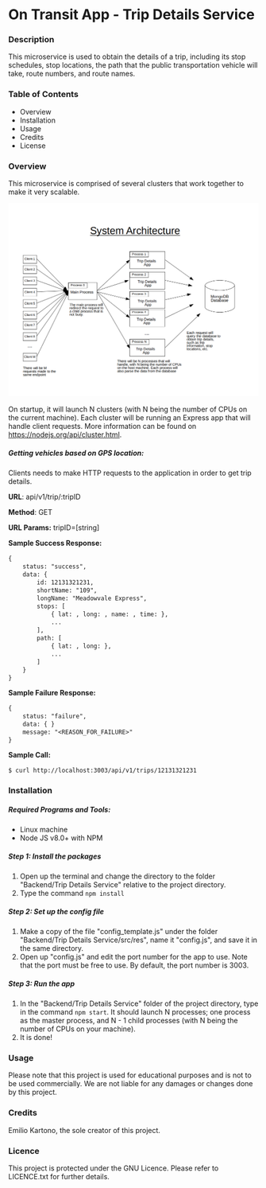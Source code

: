 # On Transit App - Trip Details Service

### Description
This microservice is used to obtain the details of a trip, including its stop schedules, stop locations, the path that the public transportation vehicle will take, route numbers, and route names.

### Table of Contents
- Overview
- Installation
- Usage
- Credits
- License

### Overview
This microservice is comprised of several clusters that work together to make it very scalable.
<div width="100%">
    <p align="center">
<img src="https://raw.githubusercontent.com/EKarton/On-Transit-App/master/Backend/Trip%20Details%20Service/docs/Architecture.png" width="600px"/>
    </p>
</div>

On startup, it will launch N clusters (with N being the number of CPUs on the current machine). Each cluster will be running an Express app that will handle client requests. More information can be found on https://nodejs.org/api/cluster.html.

##### Getting vehicles based on GPS location:
Clients needs to make HTTP requests to the application in order to get trip details.

**URL**: api/v1/trip/:tripID

**Method**: GET

**URL Params:** tripID=[string]

**Sample Success Response:**
```
{
	status: "success",
	data: {
		id: 12131321231,
		shortName: "109",
		longName: "Meadowvale Express",
		stops: [
			{ lat: , long: , name: , time: },
			...
		],
		path: [
			{ lat: , long: },
			...
		]
	}
}
```

**Sample Failure Response:**
```
{
	status: "failure",
	data: {	}
	message: "<REASON_FOR_FAILURE>"
}
```
**Sample Call:**
```
$ curl http://localhost:3003/api/v1/trips/12131321231
```

### Installation

##### Required Programs and Tools:
- Linux machine
- Node JS v8.0+ with NPM

##### Step 1: Install the packages
1. Open up the terminal and change the directory to the folder "Backend/Trip Details Service" relative to the project directory.
2. Type the command `npm install`

##### Step 2: Set up the config file
1. Make a copy of the file "config_template.js" under the folder "Backend/Trip Details Service/src/res", name it "config.js", and save it in the same directory.
2. Open up "config.js" and edit the port number for the app to use. Note that the port must be free to use. By default, the port number is 3003.

##### Step 3: Run the app
1. In the "Backend/Trip Details Service" folder of the project directory, type in the command `npm start`. It should launch N processes; one process as the master process, and N - 1 child processes (with N being the number of CPUs on your machine).
2. It is done!

### Usage
Please note that this project is used for educational purposes and is not to be used commercially. We are not liable for any damages or changes done by this project.

### Credits
Emilio Kartono, the sole creator of this project.

### Licence
This project is protected under the GNU Licence. Please refer to LICENCE.txt for further details.
